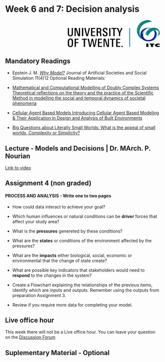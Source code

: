 # Week 6 and 7: Decision analysis

<p style="text-align: right" ><img src="../images/ut-itc-logo-rgb.png" width="300"></p>

## Mandatory Readings 

* Epstein J. M. *[Why Model?](https://www.jasss.org/11/4/12.html)* Journal of Artificial Societies and Social Simulation 11(4)12
Optional Reading Materials:

* [Mathematical and Computational Modelling of Doubly Complex Systems Theoretical reflections on the theory and the practice of the Scientific Method in modelling the social and temporal dynamics of societal phenomena](https://www.researchgate.net/publication/337922945_Mathematical_and_Computational_Modelling_of_Doubly_Complex_Systems_Theoretical_reflections_on_the_theory_and_the_practice_of_the_Scientific_Method_in_modelling_the_social_and_temporal_dynamics_of_soci)
* [Cellular Agent Based Models Introducing Cellular Agent Based Modeling & Their Application in Design and Analysis of Built Environments](https://www.researchgate.net/publication/332671951_Cellular_Agent_Based_Models_Introducing_Cellular_Agent_Based_Modeling_Their_Application_in_Design_and_Analysis_of_Built_Environments)
* [Big Questions about Literally Small Worlds: What is the appeal of small worlds, Complexity or Simplicity?](https://www.researchgate.net/publication/352159518_Big_Questions_about_Literally_Small_Worlds_What_is_the_appeal_of_small_worlds_Complexity_or_Simplicity)

## Lecture - Models and Decisions | Dr. MArch. P. Nourian

[Link to video](video)


## Assignment 4 (non graded)

#### PROCESS AND ANALYSIS - Write one to two pages

*  How could data interact to achieve your goal? 
*  Which human influences or natural conditions can be **driver** forces that affect your study area?
*  What is the **pressures** genereted by these conditions?
*  What are the **states** or conditions of the environment affected by the pressures?
*  What are the **impacts** either biological, social, economic or environmental that the change of state create?
*  What are possible key indicators that stakeholders would need to **respond** to the changes in the system?

* Create a Flowchart explaining the relationships of the previous items, identify which are inputs and outputs.  Remember using the outputs from preparation Assignment 3.
* Review if you require more data for completing your model.

## Live office hour 

This week there will not be a Live office hour. You can leave your question on the [Discussion Forum](https://canvas.vu.nl/courses/80299/discussion_topics/790978)


## Suplementary Material - Optional

 
